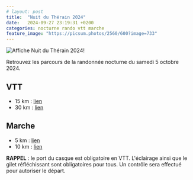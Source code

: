```yaml
---
# layout: post
title:  "Nuit du Thérain 2024"
date:   2024-09-27 23:19:31 +0200
categories: nocturne rando vtt marche
feature_image: "https://picsum.photos/2560/600?image=733"
---
```


![Affiche Nuit du Thérain 2024!](/assets/img/Nuit_du_Therain_2024.png)

Retrouvez les parcours de la randonnée nocturne du samedi 5 octobre 2024.

## VTT

- 15 km : [lien](https://drive.google.com/uc?export=download&id=1qxHj3ehgHD0Tgb_OjWUvJwix2o0Ck2C3)
- 30 km : [lien](https://drive.google.com/uc?export=download&id=1xF0D7lzCIvMRUjXbPsv4jg63FM--XJYZ)

## Marche

- 5 km : [lien](https://drive.google.com/uc?export=download&id=1Xkbov9HXSpRQobSGuKcOO4kgPy_27gh3)
- 10 km : [lien](https://drive.google.com/uc?export=download&id=1mi0xICxURa3-_ab3HzfVe1VVFbjsVUwd)

**RAPPEL** : le port du casque est obligatoire en VTT. L'éclairage ainsi que le gilet réfléchissant sont obligatoires pour tous. Un contrôle sera effectué pour autoriser le départ.